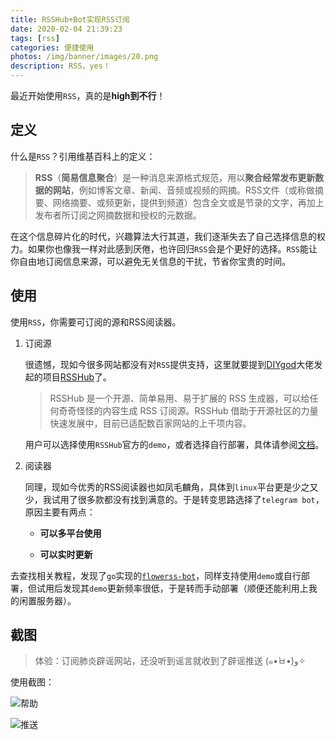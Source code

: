 ```yaml
---
title: RSSHub+Bot实现RSS订阅
date: 2020-02-04 21:39:23
tags: [rss]
categories: 便捷使用
photos: /img/banner/images/20.png
description: RSS，yes！
---
```


最近开始使用`RSS`，真的是**high到不行**！

## 定义

什么是`RSS`？引用维基百科上的定义：

> **RSS**（**简易信息聚合**）是一种消息来源格式规范，用以**聚合经常发布更新数据的网站**，例如博客文章、新闻、音频或视频的网摘。RSS文件（或称做摘要、网络摘要、或频更新，提供到频道）包含全文或是节录的文字，再加上发布者所订阅之网摘数据和授权的元数据。

在这个信息碎片化的时代，兴趣算法大行其道，我们逐渐失去了自己选择信息的权力。如果你也像我一样对此感到厌倦，也许回归`RSS`会是个更好的选择。`RSS`能让你自由地订阅信息来源，可以避免无关信息的干扰，节省你宝贵的时间。

<!--more-->

## 使用

使用`RSS`，你需要可订阅的源和RSS阅读器。

1. 订阅源

   很遗憾，现如今很多网站都没有对`RSS`提供支持，这里就要提到[DIYgod](https://github.com/diygod)大佬发起的项目[RSSHub](https://github.com/DIYgod/RSSHub)了。

   > RSSHub 是一个开源、简单易用、易于扩展的 RSS 生成器，可以给任何奇奇怪怪的内容生成 RSS 订阅源。RSSHub 借助于开源社区的力量快速发展中，目前已适配数百家网站的上千项内容。
   
   用户可以选择使用`RSSHub`官方的`demo`，或者选择自行部署，具体请参阅[文档](https://docs.rsshub.app/)。

2. 阅读器

   同理，现如今优秀的RSS阅读器也如凤毛麟角，具体到`linux`平台更是少之又少，我试用了很多款都没有找到满意的。于是转变思路选择了`telegram bot`，原因主要有两点：

   + **可以多平台使用**

   + **可以实时更新**

   

去查找相关教程，发现了`go`实现的[`flowerss-bot`](https://github.com/indes/flowerss-bot)，同样支持使用`demo`或自行部署，但试用后发现其`demo`更新频率很低，于是转而手动部署（顺便还能利用上我的闲置服务器）。

## 截图

> 体验：订阅肺炎辟谣网站，还没听到谣言就收到了辟谣推送 (๑•̀ㅂ•́)و✧

使用截图：

![帮助](https://img.vim-cn.com/20/7cfc5776d8cd86c0372009dd0b846715a3384b.png)

![推送](https://img.vim-cn.com/09/ab2658f7df2c569c273eadeb58d885817d21a2.png)